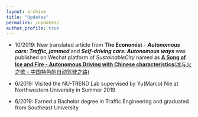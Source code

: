 ```yaml
---
layout: archive
title: "Updates"
permalink: /updates/
author_profile: true
---
```



* 10/2019: New translated article from **The Economist** - ***Autonomous cars: Traffic, jammed*** and ***Self-driving cars: Autonomous ways*** was published on Wechat platform of *SustainableCity* named as [**A Song of Ice and Fire - Autonomous Driving with Chinese characteristics**(冰与火之歌 - 中国特色的自动驾驶之路)](https://mp.weixin.qq.com/s/duVGa4en9znjUTzprtNC4g)

* 6/2019:  Visited the NU-TREND Lab supervised by Yu(Marco) Nie at Northwestern University in Summer 2019

* 6/2019:  Earned a Bachelor degree in Traffic Engineering and graduated from Southeast University
